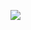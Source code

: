 
![]([https://github.com/INNO-MAKER/CAM-OV5647/raw/main/picture/background.jpg](https://github.com/INNO-MAKER/Images-Folder/blob/main/1000BASE-T1-TX/1000BASE-T1-TX.jpg))
